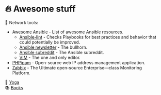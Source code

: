 🔥 Awesome stuff
================

🔨 Network tools:
- [Awesome Ansible](https://github.com/ansible-community/awesome-ansible) - List of awesome Ansible resources.
    - [Ansible-lint](https://github.com/ansible/ansible-lint) - Checks Playbooks for best practices and behavior that could potentially be improved.
    - [Ansible newsletter](https://github.com/ansible/community/wiki/News) - The bullhorn.
    - [Ansible subreddit](https://www.reddit.com/r/ansible/) - The Ansible subreddit.
    - [VIM](https://github.com/vim/vim) - The one and only editor.
- [PHPipam](https://github.com/phpipam/phpipam) - Open-source web IP address management application.
- [Zabbix](https://github.com/zabbix) - The Ultimate open-source Enterprise—class Monitoring Platform.


🧘 [Yoga](https://www.youtube.com/channel/UCciuZl2ydLCvN5txlLW0rIg)<br>
📚 [Books](https://github.com/hackerkid/Mind-Expanding-Books#readme)<br>
